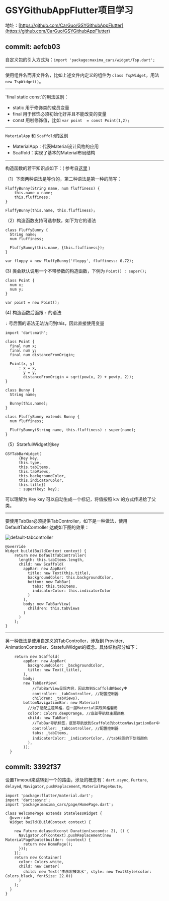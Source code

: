 # GSYGithubAppFlutter项目学习

地址：[https://github.com/CarGuo/GSYGithubAppFlutter](https://github.com/CarGuo/GSYGithubAppFlutter)

## commit: aefcb03



自定义包的引入方式为：`import 'package:maxima_cars/widget/Tsp.dart';`

<hr>

使用组件名而非文件名，比如上述文件内定义的组件为 `class TspWidget`，用法 `new TspWidget()`。
<hr>
`final static const`的用法区别：

- static 用于修饰类的成员变量
- final 用于修饰必须初始化好并且不能改变的变量
- const 用啦修饰值，比如 `var point  = const Point(1,2);`

<hr>

`MaterialApp` 和  `Scaffold`的区别

- MaterialApp：代表Material设计风格的应用
- Scaffold：实现了基本的Material布局结构


<hr>

构造函数的若干知识点如下：( 参考自[这里](http://dartdoc.takyam.com/dart-tips/dart-tips-ep-11.html) )

（1）下面两种语法是等价的，第二种语法是第一种的简写：

```
FluffyBunny(String name, num fluffiness) {
    this.name = name;
    this.fluffiness;
}

FluffyBunny(this.name, this.fluffiness);
```

（2）构造函数支持可选参数，如下为它的语法

```
class FluffyBunny {
  String name;
  num fluffiness;

  FluffyBunny(this.name, {this.fluffiness});
}

var floppy = new FluffyBunny('floppy', fluffiness: 0.72);
```

(3) 类会默认调用一个不带参数的构造函数，下例为 `Point() : super();`
  
  
```
class Point {
  num x;
  num y;
}

var point = new Point();
```

(4) 构造函数后面跟 `:` 的语法

`:` 号后面的语法无法访问到this，因此直接使用变量

```
import 'dart:math';

class Point {
  final num x;
  final num y;
  final num distanceFromOrigin;
  
  Point(x, y)
      : x = x,
        y = y,
        distanceFromOrigin = sqrt(pow(x, 2) + pow(y, 2));
}
```

```
class Bunny {
  String name;
  
  Bunny(this.name);
}

class FluffyBunny extends Bunny {
  num fluffiness;
  
  FluffyBunny(String name, this.fluffiness) : super(name);
}
```

（5）StatefulWidget的key

```
GSYTabBarWidget(
      {Key key,
      this.type,
      this.tabItems,
      this.tabViews,
      this.backgroundColor,
      this.indicatorColor,
      this.title})
      : super(key: key);
```
 
可以理解为 Key key 可以自动生成一个标记，将值按照 k:v 的方式传递给了父类。


<hr>

要使用TabBar必须提供TabController，如下是一种做法，使用 DefaultTabController 达成如下图的效果： 

![default-tabcontroller](./default-tabcontroller.png)



```
@override
Widget build(BuildContext context) {
	return new DefaultTabController(
	  length: this.tabItems.length,
	  child: new Scaffold(
	    appBar: new AppBar(
	      title: new Text(this.title),
	      backgroundColor: this.backgroundColor,
	      bottom: new TabBar(
	        tabs: this.tabItems,
	        indicatorColor: this.indicatorColor
	      )
	    ), 
	    body: new TabBarView(
	      children: this.tabViews
	    )
	  )
	);
}
```

<hr>

另一种做法是使用自定义的TabController，涉及到  Provider、AnimationController、StatefulWidget的概念。具体结构部分如下：

```
    return new Scaffold(
        appBar: new AppBar(
          backgroundColor: _backgroundColor,
          title: new Text(_title),
        ),
        body: 
        new TabBarView(
            //TabBarView呈现内容，因此放到Scaffold的body中
            controller: _tabController, //配置控制器
            children: _tabViews),
        bottomNavigationBar: new Material(
          //为了适配主题风格，包一层Material实现风格套用
          color: Colors.deepOrange, //底部导航栏主题颜色
          child: new TabBar(
            //TabBar导航标签，底部导航放到Scaffold的bottomNavigationBar中
            controller: _tabController, //配置控制器
            tabs: _tabItems,
            indicatorColor: _indicatorColor, //tab标签的下划线颜色
          ),
        ));
  }
```

## commit: 3392f37

设置Timeout来跳转到一个的路由，涉及的概念有：`dart.async`, `Furture`, `delayed`, `Navigator`, `pushReplacement`, `MaterialPageRoute`。


```
import 'package:flutter/material.dart';
import 'dart:async';
import 'package:maxima_cars/page/HomePage.dart';

class WelcomePage extends StatelessWidget {
  @override
  Widget build(BuildContext context) {

    new Future.delayed(const Duration(seconds: 2), () {
      Navigator.of(context).pushReplacement(new MaterialPageRoute(builder: (context) {
        return new HomePage();
      }));
    });
    return new Container(
      color: Colors.white,
      child: new Center(
        child: new Text('李彦宏被泼水', style: new TextStyle(color: Colors.black, fontSize: 22.0))
      )
    );
  }
}
```



